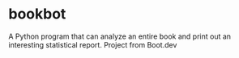 # bookbot
 A Python program that can analyze an entire book and print out an interesting statistical report. Project from Boot.dev
